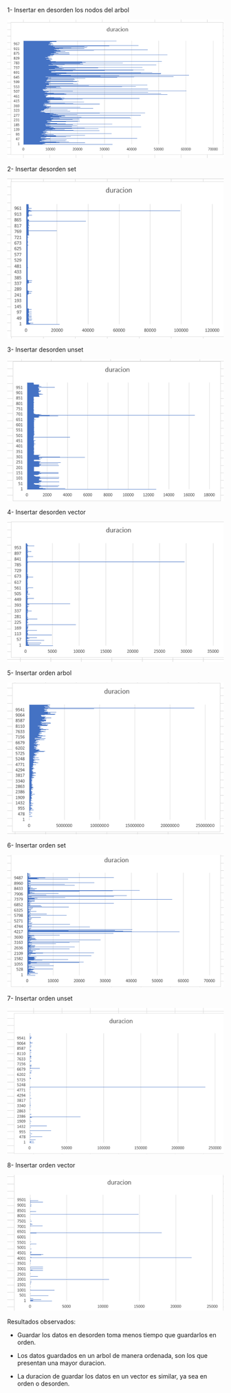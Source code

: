 1- Insertar en desorden los nodos del arbol

![Alt text](Images/g1.png)

2- Insertar desorden set

![Alt text](Images/g2.png)

3- Insertar desorden unset

![Alt text](Images/g3.png)

4- Insertar desorden vector

![Alt text](Images/g4.png)

5- Insertar orden arbol

![Alt text](Images/g5.png)

6- Insertar orden set

![Alt text](Images/g6.png)

7- Insertar orden unset

![Alt text](Images/g7.png)

8- Insertar orden vector

![Alt text](Images/g8.png)



Resultados observados:

- Guardar los datos en desorden toma menos tiempo que guardarlos en orden.

- Los datos guardados en un arbol de manera ordenada, son los que presentan una mayor duracion.

- La duracion de guardar los datos en un vector es similar, ya sea en orden o desorden.





